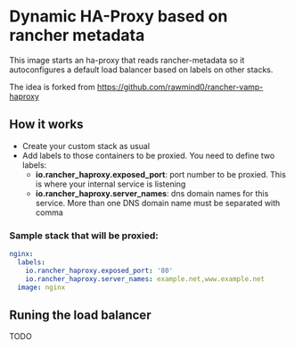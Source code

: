 # Dynamic HA-Proxy based on rancher metadata

This image starts an ha-proxy that reads rancher-metadata so it autoconfigures a
default load balancer based on labels on other stacks.

The idea is forked from https://github.com/rawmind0/rancher-vamp-haproxy

## How it works

* Create your custom stack as usual
* Add labels to those containers to be proxied. You need to define two labels:
  * **io.rancher_haproxy.exposed_port**: port number to be proxied. This is
    where your internal service is listening
  * **io.rancher_haproxy.server_names**: dns domain names for this service. More
    than one DNS domain name must be separated with comma

### Sample stack that will be proxied:

```yml
nginx:
  labels:
    io.rancher_haproxy.exposed_port: '80'
    io.rancher_haproxy.server_names: example.net,www.example.net
  image: nginx
```

## Runing the load balancer

TODO

